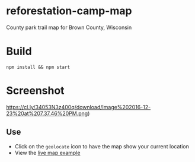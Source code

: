 # reforestation-camp-map
County park trail map for Brown County, Wisconsin 

# Build

`npm install && npm start`

# Screenshot

![]()https://cl.ly/34053N3z400q/download/Image%202016-12-23%20at%207.37.46%20PM.png)

## Use

* Click on the `geolocate` icon to have the map show your current location
* View the [live map example](https://bl.ocks.org/ryanbaumann/raw/8fee54a62b06b872ca7ac39e1f63ddc6/#13.75/44.6663/-88.0839)

